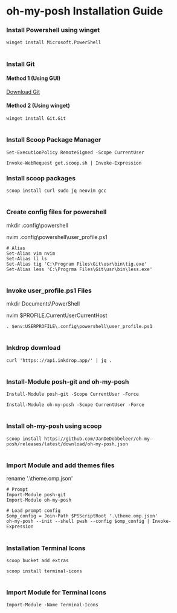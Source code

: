 # **oh-my-posh Installation Guide**

### Install Powershell using winget
```
winget install Microsoft.PowerShell
```
#

### Install Git
#### Method 1 (Using GUI)
[Download Git](https://git-scm.com/downloads)
#### Method 2 (Using winget)
```
winget install Git.Git
```
#

### Install Scoop Package Manager
```
Set-ExecutionPolicy RemoteSigned -Scope CurrentUser
```
```
Invoke-WebRequest get.scoop.sh | Invoke-Expression
```
### Install scoop packages

```
scoop install curl sudo jq neovim gcc
```
#
### Create config files for powershell

mkdir .config\powershell

nvim .config\powershell\user_profile.ps1
```
# Alias
Set-Alias vim nvim
Set-Alias ll ls
Set-Alias tig 'C:\Program Files\Git\usr\bin\tig.exe'
Set-Alias less 'C:\Progrma Files\Git\usr\bin\less.exe'
```
#

### Invoke user_profile.ps1 Files
mkdir Documents\PowerShell

nvim $PROFILE.CurrentUserCurrentHost
```
. $env:USERPROFILE\.config\powershell\user_profile.ps1
```
#

### Inkdrop download
```
curl 'https:://api.inkdrop.app/' | jq .
```
#

### Install-Module posh-git and oh-my-posh 
```
Install-Module posh-git -Scope CurrentUser -Force 
```
```
Install-Module oh-my-posh -Scope CurrentUser -Force
```
#

### Install oh-my-posh using scoop
```
scoop install https://github.com/JanDeDobbeleer/oh-my-posh/releases/latest/download/oh-my-posh.json
```
#
### Import Module and add themes files
rename '.\theme.omp.json' 
```
# Prompt
Import-Module posh-git
Import-Module oh-my-posh

# Load prompt config
$omp_config = Join-Path $PSScriptRoot '.\theme.omp.json'
oh-my-posh --init --shell pwsh --config $omp_config | Invoke-Expression
```
#

### Installation Terminal Icons
```
scoop bucket add extras
```
```
scoop install terminal-icons
```
#
### Import Module for Terminal Icons
```
Import-Module -Name Terminal-Icons
```
